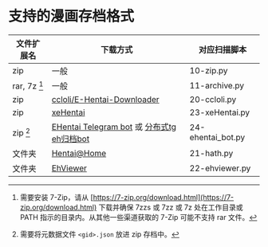 # 支持的漫画存档格式

| 文件扩展名 | 下载方式 | 对应扫描脚本 |
| --------- | ------- | ----------- |
| zip | 一般 | 10-zip.py |
| rar, 7z [^1] | 一般 | 11-archive.py |
| zip | [ccloli/E-Hentai-Downloader](https://github.com/ccloli/E-Hentai-Downloader) | 20-ccloli.py |
| zip | [xeHentai](https://github.com/fffonion/xeHentai) | 23-xeHentai.py |
| zip [^2] | [EHentai Telegram bot](https://github.com/z-mio/ehentai_bot) 或 [分布式tg eh归档bot](https://github.com/mhdy2233/tg-eh-distributed-arc-bot) | 24-ehentai_bot.py |
| 文件夹 | [Hentai@Home](https://ehwiki.org/wiki/Hentai@Home#H.40H_Downloader) | 21-hath.py |
| 文件夹 | [EhViewer](https://github.com/seven332/EhViewer) | 22-ehviewer.py |

[^1]: 需要安装 7-Zip，请从 [https://7-zip.org/download.html](https://7-zip.org/download.html) 下载并确保 7zzs 或 7zz 或 7z 处在工作目录或 PATH 指示的目录内。从其他一些渠道获取的 7-Zip 可能不支持 rar 文件。
[^2]: 需要将元数据文件 `<gid>.json` 放进 zip 存档中。